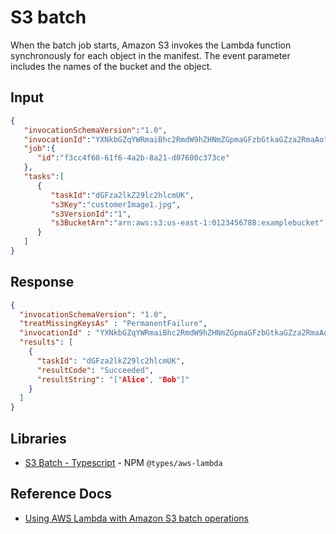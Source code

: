 # S3 batch

When the batch job starts, Amazon S3 invokes the Lambda function synchronously for each object in the manifest. The event parameter includes the names of the bucket and the object.

## Input

```json title="Example Amazon S3 batch request event"
{
   "invocationSchemaVersion":"1.0",
   "invocationId":"YXNkbGZqYWRmaiBhc2RmdW9hZHNmZGpmaGFzbGtkaGZza2RmaAo",
   "job":{
      "id":"f3cc4f60-61f6-4a2b-8a21-d07600c373ce"
   },
   "tasks":[
      {
         "taskId":"dGFza2lkZ29lc2hlcmUK",
         "s3Key":"customerImage1.jpg",
         "s3VersionId":"1",
         "s3BucketArn":"arn:aws:s3:us-east-1:0123456788:examplebucket"
      }
   ]
}
```

## Response

```json title="Example Amazon S3 batch response"
{
  "invocationSchemaVersion": "1.0",
  "treatMissingKeysAs" : "PermanentFailure",
  "invocationId" : "YXNkbGZqYWRmaiBhc2RmdW9hZHNmZGpmaGFzbGtkaGZza2RmaAo",
  "results": [
    {
      "taskId": "dGFza2lkZ29lc2hlcmUK",
      "resultCode": "Succeeded",
      "resultString": "["Alice", "Bob"]"
    }
  ]
}
```

## Libraries

- [S3 Batch - Typescript](https://github.com/DefinitelyTyped/DefinitelyTyped/blob/master/types/aws-lambda/trigger/s3-batch.d.ts) - NPM `@types/aws-lambda`

## Reference Docs

- [Using AWS Lambda with Amazon S3 batch operations](https://docs.aws.amazon.com/lambda/latest/dg/services-s3-batch.html)
